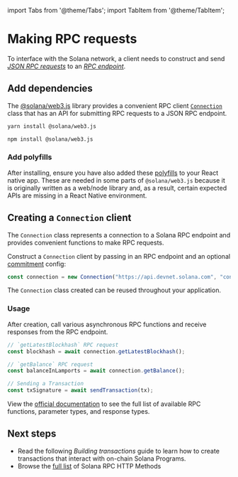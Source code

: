 import Tabs from '@theme/Tabs';
import TabItem from '@theme/TabItem';

# Making RPC requests

To interface with the Solana network, a client needs to construct and send [_JSON RPC requests_](https://docs.solana.com/api/http) to an [_RPC endpoint_](https://docs.solana.com/cluster/rpc-endpoints).

## Add dependencies

The [@solana/web3.js](https://github.com/solana-labs/solana-web3.js) library provides a convenient RPC client [`Connection`](https://solana-labs.github.io/solana-web3.js/classes/Connection.html) class that has an API for submitting RPC requests to a JSON RPC endpoint.

<Tabs>
<TabItem value="yarn" label="yarn">

```bash
yarn install @solana/web3.js
```

</TabItem>
<TabItem value="npm" label="npm">

```bash
npm install @solana/web3.js
```

</TabItem>
</Tabs>

### Add polyfills

After installing, ensure you have also added these [polyfills](/react-native/setup#step-3-update-indexjs-with-polyfills) to your React native app. These are needed in some parts
of `@solana/web3.js` because it is originally written as a web/node library and, as a result, certain expected APIs are missing in a React Native environment.

## Creating a `Connection` client

The `Connection` class represents a connection to a Solana RPC endpoint and provides convenient functions to make RPC requests.

Construct a `Connection` client by passing in an RPC endpoint and an optional [commitment](https://docs.solana.com/cluster/commitments) config:

```typescript
const connection = new Connection("https://api.devnet.solana.com", "confirmed");
```

The `Connection` class created can be reused throughout your application.

### Usage

After creation, call various asynchronous RPC functions and receive responses from the RPC endpoint.

```typescript
// `getLatestBlockhash` RPC request
const blockhash = await connection.getLatestBlockhash();

// `getBalance` RPC request
const balanceInLamports = await connection.getBalance();

// Sending a Transaction
const txSignature = await sendTransaction(tx);
```

View the [official documentation](https://solana-labs.github.io/solana-web3.js/classes/Connection.html) to see the full list of available RPC functions, parameter types, and response types.

## Next steps

- Read the following _Building transactions_ guide to learn how to create transactions that interact with on-chain Solana Programs.
- Browse the [full list](https://docs.solana.com/api/http) of Solana RPC HTTP Methods
